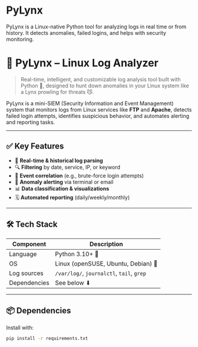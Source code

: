# PyLynx
PyLynx is a Linux-native Python tool for analyzing logs in real time or from history. It detects anomalies, failed logins, and helps with security monitoring.

# 🐾 PyLynx – Linux Log Analyzer

> Real-time, intelligent, and customizable log analysis tool built with Python 🐍, designed to hunt down anomalies in your Linux system like a Lynx prowling for threats 😼.

PyLynx is a mini-SIEM (Security Information and Event Management) system that monitors logs from Linux services like **FTP** and **Apache**, detects failed login attempts, identifies suspicious behavior, and automates alerting and reporting tasks.

---

## ✅ Key Features

- 📡 **Real-time & historical log parsing**
- 🔍 **Filtering** by date, service, IP, or keyword
- 🔁 **Event correlation** (e.g., brute-force login attempts)
- 🚨 **Anomaly alerting** via terminal or email
- 📊 **Data classification & visualizations**
- 🗓️ **Automated reporting** (daily/weekly/monthly)

---

## 🛠️ Tech Stack

| Component       | Description                                      |
|----------------|--------------------------------------------------|
| Language        | Python 3.10+ 🐍                                  |
| OS              | Linux (openSUSE, Ubuntu, Debian) 🐧             |
| Log sources     | `/var/log/`, `journalctl`, `tail`, `grep`       |
| Dependencies    | See below ⬇                                     |

---

## 📦 Dependencies

Install with:

```bash
pip install -r requirements.txt
